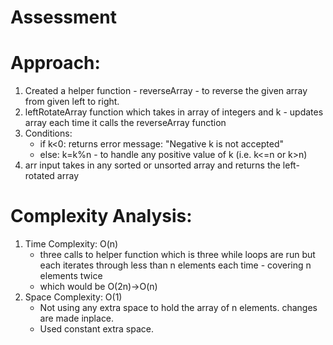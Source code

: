 # Assessment
# Approach:
1. Created a helper function - reverseArray - to reverse the given array from given left to right.
2. leftRotateArray function which takes in array of integers and k - updates array each time it calls the reverseArray function
3. Conditions:
    - if k<0: returns error message: "Negative k is not accepted"
    - else: k=k%n - to handle any positive value of k (i.e. k<=n or k>n)
4. arr input takes in any sorted or unsorted array and returns the left-rotated array

# Complexity Analysis:
1. Time Complexity: O(n) 
    - three calls to helper function which is three while loops are run but each iterates through less than n elements each time - covering n elements twice 
    - which would be O(2n)->O(n)
2. Space Complexity: O(1)
    - Not using any extra space to hold the array of n elements. changes are made inplace.
    - Used constant extra space.
